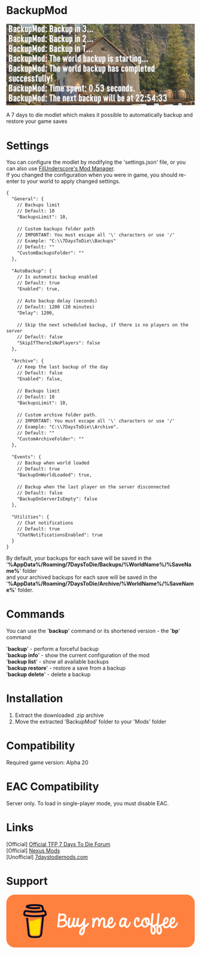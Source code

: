 # BackupMod
![BackupModDemonstrationScreenV1.1.2](docs/demo.png)

A 7 days to die modlet which makes it possible to automatically backup and restore your game saves

# Settings
You can configure the modlet by modifying the 'settings.json' file, or you can also use [FilUnderscore's Mod Manager](https://github.com/FilUnderscore/ModManager/releases).  
If you changed the configuration when you were in game, you should re-enter to your world to apply changed settings.

```
{
  "General": {
    // Backups limit
    // Default: 10
    "BackupsLimit": 10,
    
    // Custom backups folder path
    // IMPORTANT: You must escape all '\' characters or use '/'
    // Example: "C:\\7DaysToDie\\Backups"
    // Default: ""
    "CustomBackupsFolder": ""
  },
  
  "AutoBackup": {
    // Is automatic backup enabled
    // Default: true
    "Enabled": true,
    
    // Auto backup delay (seconds)
    // Default: 1200 (20 minutes)
    "Delay": 1200,

    // Skip the next scheduled backup, if there is no players on the server
    // Default: false
    "SkipIfThereIsNoPlayers": false
  },
  
  "Archive": {
    // Keep the last backup of the day
    // Default: false
    "Enabled": false,

    // Backups limit
    // Default: 10
    "BackupsLimit": 10,
    
    // Custom archive folder path.
    // IMPORTANT: You must escape all '\' characters or use '/'
    // Example: "C:\\7DaysToDie\\Archive".
    // Default: ""
    "CustomArchiveFolder": ""
  },
  
  "Events": {
    // Backup when world loaded
    // Default: true
    "BackupOnWorldLoaded": true,

    // Backup when the last player on the server disconnected
    // Default: false
    "BackupOnServerIsEmpty": false
  },
  
  "Utilities": {
    // Chat notifications
    // Default: true
    "ChatNotificationsEnabled": true
  }
}
```
By default, your backups for each save will be saved in the '**%AppData%/Roaming/7DaysToDie/Backups/%WorldName%/%SaveName%**' folder  
and your archived backups for each save will be saved in the '**%AppData%/Roaming/7DaysToDie/Archive/%WorldName%/%SaveName%**' folder.

# Commands
You can use the '**backup**' command or its shortened version - the '**bp**' command

'**backup**' - perform a forceful backup  
'**backup info**' - show the current configuration of the mod  
'**backup list**' - show all available backups  
'**backup restore**' - restore a save from a backup  
'**backup delete**' - delete a backup

# Installation
1. Extract the downloaded .zip archive
2. Move the extracted 'BackupMod' folder to your 'Mods' folder

# Compatibility
Required game version: Alpha 20

# EAC Compatibility
Server only. To load in single-player mode, you must disable EAC.

# Links
[Official] [Official TFP 7 Days To Die Forum](https://community.7daystodie.com/topic/28451-backup-mod/)  
[Official] [Nexus Mods](https://www.nexusmods.com/7daystodie/mods/2210)  
[Unofficial] [7daystodiemods.com](https://7daystodiemods.com/backup-mod/)

# Support
[!["Buy Me A Coffee"](docs/buymeacoffee.svg)](https://www.buymeacoffee.com/ntaklive)
